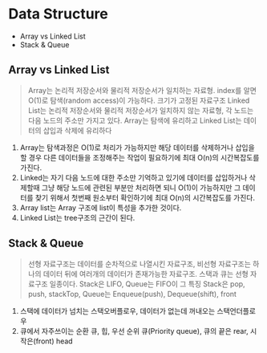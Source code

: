 # Data Structure

- Array vs Linked List
- Stack & Queue

## Array vs Linked List

> Array는 논리적 저장순서와 물리적 저장순서가 일치하는 자료형. index를 알면 O(1)로 탐색(random access)이 가능하다. 크기가 고정된 자료구조
> Linked List는 논리적 저장순서와 물리적 저장순서가 일치하지 않는 자료형, 각 노드는 다음 노드의 주소만 가지고 있다.
> Array는 탐색에 유리하고 Linked List는 데이터의 삽입과 삭제에 유리하다

1. Array는 탐색과정은 O(1)로 처리가 가능하지만 해당 데이터를 삭제하거나 삽입을 할 경우 다른 데이터들을 조정해주는 작업이 필요하기에 최대 O(n)의 시간복잡도를 가진다.
2. Linked는 자기 다음 노드에 대한 주소만 기억하고 있기에 데이터를 삽입하거나 삭제할때 그냥 해당 노드에 관련된 부분만 처리하면 되니 O(1)이 가능하지만 그 데이터를 찾기 위해서 첫번째 원소부터 확인하기에 최대 O(n)의 시간복잡도를 가진다.
3. Array list는 Array 구조에 list이 특성을 추가한 것이다.
4. Linked List는 tree구조의 근간이 된다.

## Stack & Queue

> 선형 자료구조는 데이터를 순차적으로 나열시킨 자료구조, 비선형 자료구조는 하나의 데이터 뒤에 여러개의 데이터가 존재가능한 자료구조.
> 스택과 큐는 선형 자료구조 일종이다. Stack은 LIFO, Queue는 FIFO이 그 특징
> Stack은 pop, push, stackTop, Queue는 Enqueue(push), Dequeue(shift), front

1. 스택에 데이터가 넘치는 스택오버플로우, 데이터가 없는데 꺼내오는 스택언더플로우
2. 큐에서 자주쓰이는 순환 큐, 힙, 우선 순위 큐(Priority queue), 큐의 끝은 rear, 시작은(front) head
